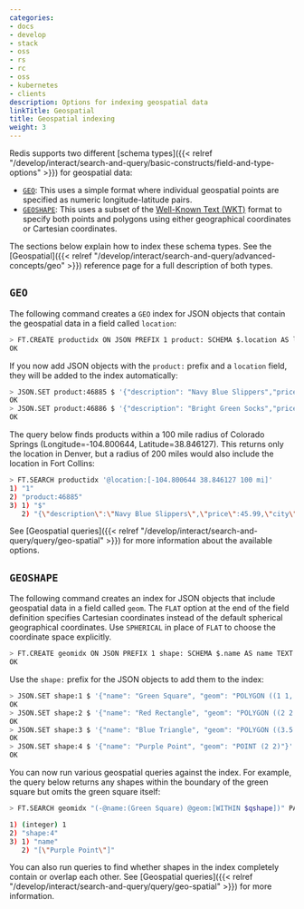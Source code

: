 ```yaml
---
categories:
- docs
- develop
- stack
- oss
- rs
- rc
- oss
- kubernetes
- clients
description: Options for indexing geospatial data
linkTitle: Geospatial
title: Geospatial indexing
weight: 3
---
```


Redis supports two different
[schema types]({{< relref "/develop/interact/search-and-query/basic-constructs/field-and-type-options" >}})
for geospatial data:

-   [`GEO`](#geo): This uses a simple format where individual geospatial
    points are specified as numeric longitude-latitude pairs.
-   [`GEOSHAPE`](#geoshape): This uses a subset of the 
    [Well-Known Text (WKT)](https://en.wikipedia.org/wiki/Well-known_text_representation_of_geometry)
    format to specify both points and polygons using either geographical
    coordinates or Cartesian coordinates.

The sections below explain how to index these schema types. See the
[Geospatial]({{< relref "/develop/interact/search-and-query/advanced-concepts/geo" >}})
reference page for a full description of both types.

## `GEO`

The following command creates a `GEO` index for JSON objects that contain
the geospatial data in a field called `location`:

```bash
> FT.CREATE productidx ON JSON PREFIX 1 product: SCHEMA $.location AS location GEO
OK
```

If you now add JSON objects with the `product:` prefix and a `location` field,
they will be added to the index automatically:

```bash
> JSON.SET product:46885 $ '{"description": "Navy Blue Slippers","price": 45.99,"city": "Denver","location": "-104.991531, 39.742043"}'
OK
> JSON.SET product:46886 $ '{"description": "Bright Green Socks","price": 25.50,"city": "Fort Collins","location": "-105.0618814,40.5150098"}'
OK
```

The query below finds products within a 100 mile radius of Colorado Springs
(Longitude=-104.800644, Latitude=38.846127). This returns only the location in
Denver, but a radius of 200 miles would also include the location in Fort Collins:

```bash
> FT.SEARCH productidx '@location:[-104.800644 38.846127 100 mi]'
1) "1"
2) "product:46885"
3) 1) "$"
   2) "{\"description\":\"Navy Blue Slippers\",\"price\":45.99,\"city\":\"Denver\",\"location\":\"-104.991531, 39.742043\"}"
```

See [Geospatial queries]({{< relref "/develop/interact/search-and-query/query/geo-spatial" >}})
for more information about the available options.

## `GEOSHAPE`

The following command creates an index for JSON objects that include
geospatial data in a field called `geom`. The `FLAT` option at the end
of the field definition specifies Cartesian coordinates instead of
the default spherical geographical coordinates. Use `SPHERICAL` in
place of `FLAT` to choose the coordinate space explicitly.

```bash
> FT.CREATE geomidx ON JSON PREFIX 1 shape: SCHEMA $.name AS name TEXT $.geom AS geom GEOSHAPE FLAT
OK
```

Use the `shape:` prefix for the JSON objects to add them to the index:

```bash
> JSON.SET shape:1 $ '{"name": "Green Square", "geom": "POLYGON ((1 1, 1 3, 3 3, 3 1, 1 1))"}'
OK
> JSON.SET shape:2 $ '{"name": "Red Rectangle", "geom": "POLYGON ((2 2.5, 2 3.5, 3.5 3.5, 3.5 2.5, 2 2.5))"}'
OK
> JSON.SET shape:3 $ '{"name": "Blue Triangle", "geom": "POLYGON ((3.5 1, 3.75 2, 4 1, 3.5 1))"}'
OK
> JSON.SET shape:4 $ '{"name": "Purple Point", "geom": "POINT (2 2)"}'
OK
```

You can now run various geospatial queries against the index. For
example, the query below returns any shapes within the boundary
of the green square but omits the green square itself:

```bash
> FT.SEARCH geomidx "(-@name:(Green Square) @geom:[WITHIN $qshape])" PARAMS 2 qshape "POLYGON ((1 1, 1 3, 3 3, 3 1, 1 1))" RETURN 1 name DIALECT 4

1) (integer) 1
2) "shape:4"
3) 1) "name"
   2) "[\"Purple Point\"]"
```

You can also run queries to find whether shapes in the index completely contain
or overlap each other. See
[Geospatial queries]({{< relref "/develop/interact/search-and-query/query/geo-spatial" >}})
for more information.
